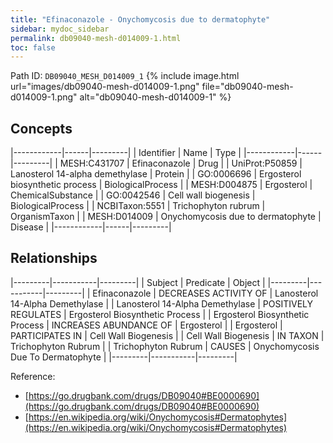 ```yaml
---
title: "Efinaconazole - Onychomycosis due to dermatophyte"
sidebar: mydoc_sidebar
permalink: db09040-mesh-d014009-1.html
toc: false 
---
```



Path ID: `DB09040_MESH_D014009_1`
{% include image.html url="images/db09040-mesh-d014009-1.png" file="db09040-mesh-d014009-1.png" alt="db09040-mesh-d014009-1" %}

## Concepts

|------------|------|---------|
| Identifier | Name | Type    |
|------------|------|---------|
| MESH:C431707 | Efinaconazole | Drug |
| UniProt:P50859 | Lanosterol 14-alpha demethylase | Protein |
| GO:0006696 | Ergosterol biosynthetic process | BiologicalProcess |
| MESH:D004875 | Ergosterol | ChemicalSubstance |
| GO:0042546 | Cell wall biogenesis | BiologicalProcess |
| NCBITaxon:5551 | Trichophyton rubrum | OrganismTaxon |
| MESH:D014009 | Onychomycosis due to dermatophyte | Disease |
|------------|------|---------|

## Relationships

|---------|-----------|---------|
| Subject | Predicate | Object  |
|---------|-----------|---------|
| Efinaconazole | DECREASES ACTIVITY OF | Lanosterol 14-Alpha Demethylase |
| Lanosterol 14-Alpha Demethylase | POSITIVELY REGULATES | Ergosterol Biosynthetic Process |
| Ergosterol Biosynthetic Process | INCREASES ABUNDANCE OF | Ergosterol |
| Ergosterol | PARTICIPATES IN | Cell Wall Biogenesis |
| Cell Wall Biogenesis | IN TAXON | Trichophyton Rubrum |
| Trichophyton Rubrum | CAUSES | Onychomycosis Due To Dermatophyte |
|---------|-----------|---------|

Reference: 
  - [https://go.drugbank.com/drugs/DB09040#BE0000690](https://go.drugbank.com/drugs/DB09040#BE0000690)
  - [https://en.wikipedia.org/wiki/Onychomycosis#Dermatophytes](https://en.wikipedia.org/wiki/Onychomycosis#Dermatophytes)

